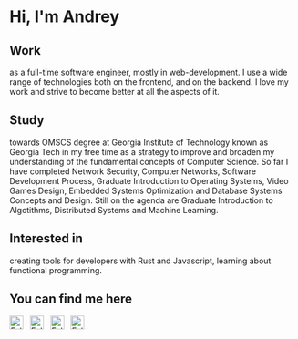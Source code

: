 # Hi, I'm Andrey

## Work
as a full-time software engineer, mostly in web-development. I use a wide range of technologies both on the frontend, and on the backend. I love my work and strive to become better at all the aspects of it.

## Study
towards OMSCS degree at Georgia Institute of Technology known as Georgia Tech in my free time as a strategy to improve and broaden my understanding of the fundamental concepts of Computer Science. So far I have completed Network Security, Computer Networks, Software Development Process, Graduate Introduction to Operating Systems, Video Games Design, Embedded Systems Optimization and Database Systems Concepts and Design. Still on the agenda are Graduate Introduction to Algotithms, Distributed Systems and Machine Learning.

## Interested in
creating tools for developers with Rust and Javascript, learning about functional programming.

## You can find me here
<a href="https://twitter.com/rokkapi" title="Follow me on Twitter">
  <img
    width="24"
    alt="Follow me on Twitter"
    src="https://github.com/akolybelnikov/akolybelnikov/blob/master/assets/icons/twitter.svg"
  /></a>
&nbsp;
<a href="https://www.linkedin.com/in/akolybelnikov/" title="Follow me on LinkedIn">
  <img
    width="24"
    alt="Follow me on LinkedIn"
    src="https://github.com/akolybelnikov/akolybelnikov/blob/master/assets/icons/linkedin.svg"
  /></a>
&nbsp;
<a href="https://medium.com/@a-kolybelnikov" title="Follow me on Medium">
  <img
    width="24"
    alt="Follow me on Medium"
    src="https://github.com/akolybelnikov/akolybelnikov/blob/master/assets/icons/medium.svg"
  /></a>
&nbsp;
<a href="https://dev.to/akolybelnikov" title="Follow me on DevTo">
  <img
    width="24"
    alt="Follow me on DevTo"
    src="https://github.com/akolybelnikov/akolybelnikov/blob/master/assets/icons/devto.svg"
  /></a>
